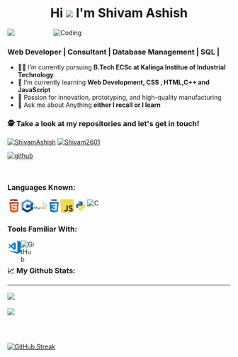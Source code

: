 <h1 align="center">Hi <img src="https://raw.githubusercontent.com/debdutgoswami/debdutgoswami/master/assets/gifs/Hi.gif" width="30px"> I'm Shivam Ashish</h1>
<img align="right" alt="Coding" width="400" src="https://media4.giphy.com/media/pOZhmE42D1WrCWATLK/giphy.gif?cid=ecf05e47uqse20q4qfyqeo90wfxkblg3g9pfcmfc0hd73jh5&rid=giphy.gif&ct=g">

![](https://komarev.com/ghpvc/?username=ShivamAshish26&color=red)
<h3> Web Developer | Consultant | Database Management | SQL |</h3>



- 👨‍🏭 I’m currently pursuing **B.Tech ECSc at Kalinga Institue of Industrial Technology** 
- 🏫 I’m currently learning **Web Development, CSS , HTML,C++ and JavaScript** 
- 🥅 Passion for innovation, prototyping, and high-quality manufacturing
- 💬 Ask me about Anything **either I recall or I learn**

### 🕵 Take a look at my repositories and let's get in touch!

<a href="https://www.linkedin.com/in/shivam-ashish-767b781ba/" target="blank"><img src="https://img.shields.io/badge/LinkedIn-0077B5?style=for-the-badge&logo=linkedin&logoColor=white" alt="ShivamAshish" /></a>
<a href="mailto:shivam2601@gmail.com" target="_blank"><img src="https://img.shields.io/badge/Gmail-D14836?style=for-the-badge&logo=gmail&logoColor=white" alt="Shivam2601" /></a></p>
[<img src='https://img.icons8.com/nolan/64/github.png' alt='github' height='40'>](https://github.com/ShivamAshish26)


<br>

### Languages Known:


<img align="left" alt="HTML5" width="30px" src="https://raw.githubusercontent.com/github/explore/80688e429a7d4ef2fca1e82350fe8e3517d3494d/topics/html/html.png" />
<img align="left" alt="C++" width="30px" src="https://raw.githubusercontent.com/github/explore/80688e429a7d4ef2fca1e82350fe8e3517d3494d/topics/cpp/cpp.png" />
<img align="left" alt="MY SQL" width="30px" src="https://raw.githubusercontent.com/devicons/devicon/master/icons/mysql/mysql-original-wordmark.svg" />
<img align="left" alt="CSS3" width="30px" src="https://raw.githubusercontent.com/github/explore/80688e429a7d4ef2fca1e82350fe8e3517d3494d/topics/css/css.png" />
<img align="left" alt="JavaScript" width="30px" src="https://raw.githubusercontent.com/github/explore/80688e429a7d4ef2fca1e82350fe8e3517d3494d/topics/javascript/javascript.png" />
<img align="left" alt="Python" width="30px" src="https://raw.githubusercontent.com/github/explore/80688e429a7d4ef2fca1e82350fe8e3517d3494d/topics/python/python.png" />
<img align="left" alt="C" width="30px" src="https://upload.wikimedia.org/wikipedia/commons/thumb/1/18/C_Programming_Language.svg/1200px-C_Programming_Language.svg.png" />
<br>

<div>

<br>

</div>



### Tools Familiar With:
<img align="left" alt="Visual Studio Code" width="30px" src="https://raw.githubusercontent.com/github/explore/80688e429a7d4ef2fca1e82350fe8e3517d3494d/topics/visual-studio-code/visual-studio-code.png" />
<img align="left" alt="GitHub" width="30px" src="https://img.icons8.com/nolan/64/github.png" />

<br><br>
### 📈 My Github Stats:
<hr/>

<a href="https://github.com/ShivamAshish26">
<img align="center" src="https://github-readme-stats.vercel.app/api?username=ShivamAshish26&show_icons=true&include_all_commits=true&theme=midnight-purple&count_private=true">
</a>
<br><br>
<a href="https://github.com/ShivamAshish26/github-readme-stats">
<img align="center" src="https://github-readme-stats.anuraghazra1.vercel.app/api/top-langs/?username=ShivamAshish26&layout=compact&theme=blue-green" />
</a>

<br><br>

[![GitHub Streak](https://github-readme-streak-stats.herokuapp.com/?user=ShivamAshish26)](https://git.io/streak-stats)

